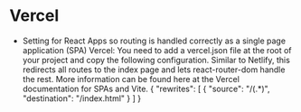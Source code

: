 # Vercel

- Setting for React Apps so routing is handled correctly as a single page application (SPA) Vercel: You need to add a vercel.json file at the root of your project and copy the following configuration. Similar to Netlify, this redirects all routes to the index page and lets react-router-dom handle the rest. More information can be found here at the Vercel documentation for SPAs and Vite. { "rewrites": [ { "source": "/(.*)", "destination": "/index.html" } ] }
